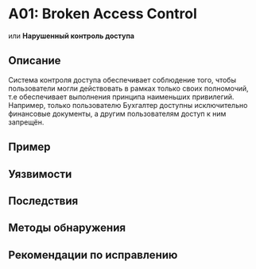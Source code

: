 # A01: Broken Access Control
или **Нарушенный контроль доступа**

## Описание
Система контроля доступа обеспечивает соблюдение того, чтобы пользователи могли действовать в рамках только своих полномочий, т.е обеспечивает выполнения принципа наименьших привилегий. Например, только пользователю Бухгалтер доступны исключительно финансовые документы, а другим пользователям доступ к ним запрещён.


## Пример


## Уязвимости


## Последствия


## Методы обнаружения


## Рекомендации по исправлению

